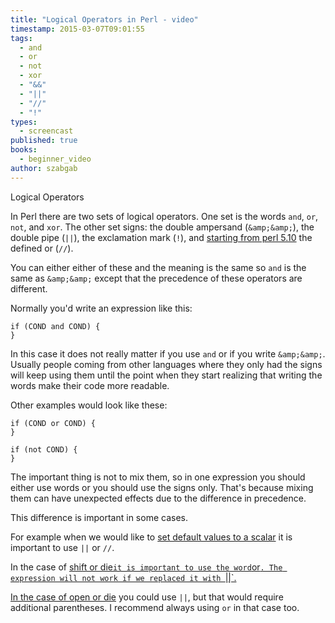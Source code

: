 ```yaml
---
title: "Logical Operators in Perl - video"
timestamp: 2015-03-07T09:01:55
tags:
  - and
  - or
  - not
  - xor
  - "&&"
  - "||"
  - "//"
  - "!"
types:
  - screencast
published: true
books:
  - beginner_video
author: szabgab
---
```



Logical Operators


<slidecast file="beginner-perl/logical-operators" youtube="fuk9gedIlWI" />

In Perl there are two sets of logical operators.
One set is the words `and`, `or`, `not`, and `xor`.
The other set signs: the double ampersand (`&amp;&amp;`), the double pipe (`||`), the exclamation mark (`!`),
and [starting from perl 5.10](/what-is-new-in-perl-5.10--say-defined-or-state) the defined or (`//`).

You can either either of these and the meaning is the same so `and` is the same as `&amp;&amp;` except that the precedence of these
operators are different.

Normally you'd write an expression like this:

```
if (COND and COND) {
}
```

In this case it does not really matter if you use `and` or if you write `&amp;&amp;`. Usually people coming from other
languages where they only had the signs will keep using them until the point when they start realizing that writing the words make their
code more readable.

Other examples would look like these:

```
if (COND or COND) {
}

if (not COND) {
}
```

The important thing is not to mix them, so in one expression you should either use words or you should use the signs only.
That's because mixing them can have unexpected effects due to the difference in precedence.

This difference is important in some cases.

For example when we would like to [set default values to a scalar](/how-to-set-default-values-in-perl) it is important
to use `||` or `//`.

In the case of <a href="/beginner-perl-maven-shift">shift or die` it is important to use the word `or`.
The expression will not work if we replaced it with `||`.

In the case of [open or die](/open-and-read-from-files) you could use `||`, but that would require additional parentheses.
I recommend always using `or` in that case too.

